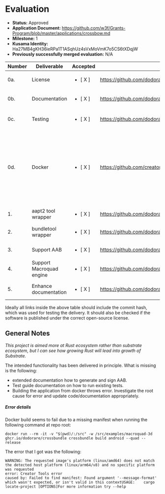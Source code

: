 # Evaluation


- **Status:**  Approved
- **Application Document:** https://github.com/w3f/Grants-Program/blob/master/applications/crossbow.md
- **Milestone:** 1
- **Kusama Identity:** Ha27MB4gKH36ieRPa1T1ASqhUz4sVxMoVmK7o5CS6tXDqjW
- **Previously successfully merged evaluation:** N/A

| Number | Deliverable | Accepted | Link | Evaluation Notes |
| ------ | ----------- | -------- | ---- |----------------- |
| 0a. | License |<ul><li>[ X ] </li></ul>| https://github.com/dodorare/crossbow/blob/main/LICENSE| Correct Licence Apache 2.0 |
| 0b.  | Documentation |<ul><li>[ X ] </li> </ul>| https://github.com/dodorare/crossbow/wiki | Missing documentation about generating and signing AAB file. The documentation for generating a project is sufficient. |
| 0c. | Testing |<ul><li>[ X ] </li></ul>| https://github.com/dodorare/crossbow/tree/main/crossbundle/tools/tests | Missing test guide documentation on how to run tests. Test guide was included as part of the proposal. |
| 0d. | Docker |<ul><li>[ X ] </li></ul>| https://github.com/creator-rs/crossbow/pkgs/container/android | Building the project via docker as described in the documentation, throws the following error: <br> error: Creator Tools errorcaused by: Failed to find manifest: Found argument '--message-format' which wasn't expected, or isn't valid in this contextUSAGE:    cargo locate-project [OPTIONS]For more information try --help <br> I cloned the project from main branch: https://github.com/dodorare/crossbow.git |
| 1. | aapt2 tool wrapper |<ul><li>[ X ] </li></ul>| https://github.com/dodorare/android-tools-rs/tree/main/src/aapt2 | ...|
| 2. | bundletool wrapper |<ul><li>[ X ] </li></ul>| https://github.com/dodorare/android-tools-rs/tree/main/src/bundletool | ...|
| 3. | Support AAB |<ul><li>[ X ] </li></ul>| https://github.com/dodorare/crossbow/blob/main/crossbundle/cli/src/commands/build/android.rs#L155 | ...|
| 4. | Support Macroquad engine |<ul><li>[ X ] </li></ul>|https://github.com/dodorare/crossbow/blob/main/crossbundle/cli/src/commands/build/mod.rs#L56 | ...|
| 5. | Enhance documentation |<ul><li>[ X ] </li></ul>| https://github.com/dodorare/crossbow/tree/main/crossbundle/cli#readme| Ambiguous deliverable. The wiki documentation is present, but can always be enhanced more.  |


Ideally all links inside the above table should include the commit hash,
which was used for testing the delivery. It should also be checked if the software is published under the correct open-source license.

## General Notes

<i>This project is aimed more at Rust ecosystem rather than substrate ecosystem, but I can see how growing Rust will lead into growth of Substrate.</i>

The intended functionality has been delivered in principle. What is missing is the following: 
* extended documentation how to generate and sign AAB. 
* Test guide documentation on how to run existing tests.
* Building the application from docker throws error. Investigate the root cause for error and update code/documentation appropriately.

##### Error details

Docker build seems to fail due to a missing manifest when running the following command at repo root: 

```
docker run --rm -it -v "$(pwd)/:/src" -w /src/examples/macroquad-3d ghcr.io/dodorare/crossbundle crossbundle build android --quad --release
```
The error that I got was the following: 
```
WARNING: The requested image's platform (linux/amd64) does not match the detected host platform (linux/arm64/v8) and no specific platform was requested
error: Creator Tools error
caused by: Failed to find manifest: Found argument '--message-format' which wasn't expected, or isn't valid in this contextUSAGE:    cargo locate-project [OPTIONS]For more information try --help
```


